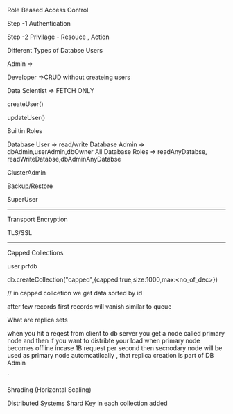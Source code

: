 Role Beased Access Control


Step -1 Authentication

Step -2 Privilage  - Resouce , Action 


Different Types of Databse Users

Admin => 

Developer =>CRUD without  createing users 

Data Scientist  => FETCH ONLY




createUser()

updateUser()


Builtin Roles

Database User => read/write
Database Admin => dbAdmin,userAdmin,dbOwner
All Database Roles => readAnyDatabse, readWriteDatabse,dbAdminAnyDatabse

ClusterAdmin

Backup/Restore

SuperUser


--------------------------------



Transport Encryption

TLS/SSL  




---------------------------------


Capped Collections

user prfdb

db.createCollection("capped",{capped:true,size:1000,max:<no_of_dec>})

// in capped collcetion we get data sorted by  id

after few records first records will vanish similar to queue




What are replica sets

when you hit a reqest from client to db server you get a node called primary node and then if you want to distribte your load when primary node becomes offline incase 1B request per second then secnodary node will be used as primary node automcatilcally , that replica creation is part of DB Admin


`

Shrading (Horizontal Scaling)

Distributed Systems
Shard Key in each collection added


